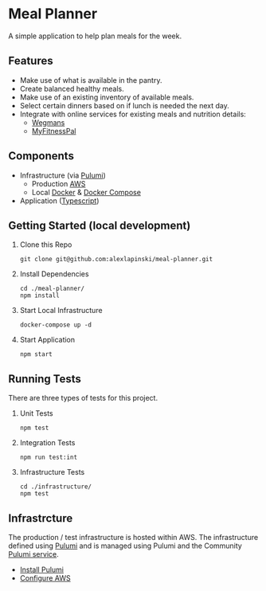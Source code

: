 # Meal Planner
A simple application to help plan meals for the week.

## Features
 * Make use of what is available in the pantry.
 * Create balanced healthy meals.
 * Make use of an existing inventory of available meals.
 * Select certain dinners based on if lunch is needed the next day.
 * Integrate with online services for existing meals and nutrition details:
    * [Wegmans](https://dev.wegmans.io/)
    * [MyFitnessPal](https://www.myfitnesspal.com/api)

## Components
 * Infrastructure (via [Pulumi](https://www.pulumi.com/))
    * Production [AWS](https://aws.amazon.com/)
    * Local [Docker](https://www.docker.com/) & [Docker Compose](https://docs.docker.com/compose/)
 * Application ([Typescript](https://www.typescriptlang.org/))

## Getting Started (local development)
 1. Clone this Repo
    ```
    git clone git@github.com:alexlapinski/meal-planner.git
    ```
 2. Install Dependencies
    ```
    cd ./meal-planner/
    npm install
    ```
 3. Start Local Infrastructure
    ```
    docker-compose up -d
    ```
 4. Start Application
    ```
    npm start
    ```

## Running Tests
There are three types of tests for this project.

1. Unit Tests
   ```
   npm test
   ```
2. Integration Tests
   ```
   npm run test:int
   ```
3. Infrastructure Tests
   ```
   cd ./infrastructure/
   npm test
   ```

## Infrastrcture
The production / test infrastructure is hosted within AWS. The infrastructure defined using [Pulumi](https://www.pulumi.com/) and is managed using Pulumi and the Community [Pulumi service](https://www.pulumi.com/docs/intro/console/).
 
 * [Install Pulumi](https://www.pulumi.com/docs/get-started/aws/install-pulumi/)
 * [Configure AWS](https://www.pulumi.com/docs/intro/cloud-providers/aws/setup/)